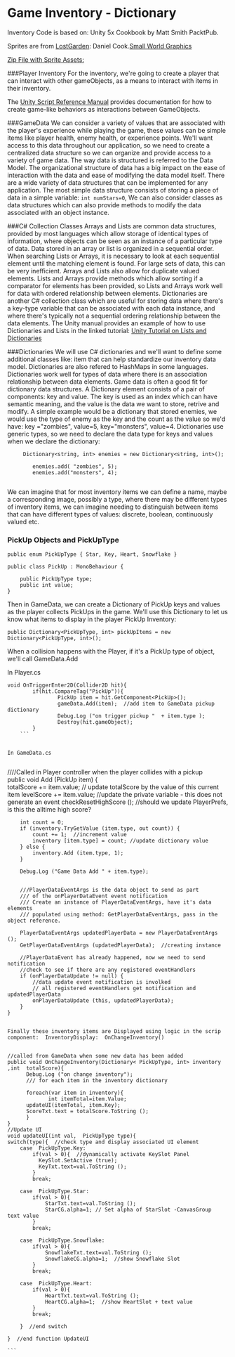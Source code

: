 # Game Inventory - Dictionary


Inventory Code is based on: Unity 5x Cookbook by Matt Smith PacktPub.  

Sprites are from [LostGarden](LostGarden.com): Daniel Cook.[Small World Graphics](http://www.lostgarden.com/search/label/free%20game%20graphics)

[Zip File with Sprite Assets:](https://utdallas.box.com/project3starterCode)

###Player Inventory
For the inventory, we're going to create a player that can interact with other gameObjects, as a means to interact with items in their inventory.  

The [Unity Script Reference Manual](http://docs.unity3d.com/ScriptReference/) provides documentation for how to create game-like behaviors as interactions between GameObjects.

###GameData
We can consider a variety of values that are associated with the player's experience while playing the game, these values can be simple items like player health, enemy health, or experience points.  We'll want access to this data throughout our application, so we need to create a centralized data structure so we can organize and provide access to a variety of game data.  The way data is structured is referred to the Data Model.  The organizational structure of data has a big impact on the ease of interaction with the data and ease of modifying the data model itself.  There are a wide variety of data structures that can be implemented for any application.  The most simple data structure consists of storing a piece of data in a simple variable: `int numStars=0`, We can also consider classes as data structures which can also provide methods to modify the data associated with an object instance. 

###C# Collection Classes
Arrays and Lists are common data structures, provided by most languages which allow storage of identical types of information, where objects can be seen as an instance of a particular type of data.  Data stored in an array or list is organized in a sequential order.  When searching Lists or Arrays, it is necessary to look at each sequential element until the matching element is found.  For large sets of data, this can be very inefficient.  Arrays and Lists also allow for duplicate valued elements.  Lists and Arrays provide methods which allow sorting if a comparator for elements has been provided, so Lists and Arrays work well for data with ordered relationship between elements. Dictionaries are another C# collection class which are useful for storing data where there's a key-type variable that can be associated with each data instance, and where there's typically not a sequential ordering relationship between the data elements. The Unity manual provides an example of how to use Dictionaries and Lists in the linked tutorial: [Unity Tutorial on Lists and Dictionaries](http://unity3d.com/learn/tutorials/modules/intermediate/scripting/lists-and-dictionaries)

###Dictionaries
We will use C# dictionaries and we'll want to define some additional classes like: item that can help standardize our inventory data model. Dictionaries are also refered to HashMaps in some languages.  Dictionaries work well for types of data where there is an association relationship between data elements. Game data is often a good fit for dictionary data structures. A Dictionary element consists of a pair of components:  key and value.  The key is used as an index which can have semantic meaning, and the value is the data we want to store, retrive and modify.  A simple example would be a dictionary that stored enemies, we would use the type of enemy as the key and the count as the value so we'd have: key ="zombies", value=5, key="monsters", value=4. Dictionaries use generic types, so we need to declare the data type for keys and values when we declare the dictionary: 

```
     Dictionary<string, int> enemies = new Dictionary<string, int>();
        
        enemies.add( "zombies", 5);
        enemies.add("monsters", 4);
        
```

We can imagine that for most inventory items we can define a name, maybe a corresponding image, possibly a type, where there may be different types of inventory items, we can imagine needing to distinguish between items that can have different types of values: discrete, boolean, continuously valued etc.  

### PickUp Objects and PickUpType
```
public enum PickUpType { Star, Key, Heart, Snowflake }

public class PickUp : MonoBehaviour {

	public PickUpType type;
	public int value;
}
```
Then in GameData, we can create a Dictionary of PickUp keys and values as the player collects PickUps in the game.  We'll use this Dictionary to let us know what items to display in the player PickUp Inventory:

```
public Dictionary<PickUpType, int> pickUpItems = new Dictionary<PickUpType, int>();

```

When a collision happens with the Player, if it's a PickUp type of object, we'll call GameData.Add
 
 
 In Player.cs
```
void OnTriggerEnter2D(Collider2D hit){
        if(hit.CompareTag("PickUp")){
                PickUp item = hit.GetComponent<PickUp>();
			    gameData.Add(item);  //add item to GameData pickup dictionary
                Debug.Log ("on trigger pickup "  + item.type );
                Destroy(hit.gameObject);
        }
    ```
    
    
In GameData.cs
    
```
   ////Called in Player controller when the player collides with a pickup	
	public void Add (PickUp item)
	{   
		totalScore += item.value;  // update totalScore by the value of this current item
		levelScore += item.value;  //update the private variable - this does not generate an event
		checkResetHighScore ();  //should we update PlayerPrefs, is this the alltime high score?

		int count = 0;
		if (inventory.TryGetValue (item.type, out count)) {
			count += 1;  //increment value
			inventory [item.type] = count; //update dictionary value
		} else {
			inventory.Add (item.type, 1);
		}

		Debug.Log ("Game Data Add " + item.type);


		///PlayerDataEventArgs is the data object to send as part
		/// of the onPlayerDataEvent event notification
		/// Create an instance of PlayerDataEventArgs, have it's data elements
		/// populated using method: GetPlayerDataEventArgs, pass in the object reference.

		PlayerDataEventArgs updatedPlayerData = new PlayerDataEventArgs ();
		GetPlayerDataEventArgs (updatedPlayerData);  //creating instance

		//PlayerDataEvent has already happened, now we need to send notification
		//check to see if there are any registered eventHandlers
		if (onPlayerDataUpdate != null) {
			//data update event notification is involked
			// all registered eventHandlers get notification and updatedPlayerData
			onPlayerDataUpdate (this, updatedPlayerData); 	
		}
	}
        
```

Finally these inventory items are Displayed using logic in the scrip component:  InventoryDisplay:  OnChangeInventory()


```

	//called from GameData when some new data has been added
	public void OnChangeInventory(Dictionary< PickUpType, int> inventory ,int  totalScore){
	      Debug.Log ("on change inventory");
	      /// for each item in the inventory dictionary
          
	      foreach(var item in inventory){
	             int itemTotal=item.Value;
	      updateUI(itemTotal, item.Key); 
	      ScoreTxt.text = totalScore.ToString ();
	      }  
	}
	//Update UI 
	void updateUI(int val,  PickUpType type){
	switch(type){  //check type and display associated UI element
	    case  PickUpType.Key: 
	    	if(val > 0){  //dynamically activate KeySlot Panel
	    	  KeySlot.SetActive (true);
		      KeyTxt.text=val.ToString ();
	    	}
	    	break;
	    
		case  PickUpType.Star: 
			if(val > 0){
				StarTxt.text=val.ToString ();
				StarCG.alpha=1; // Set alpha of StarSlot -CanvasGroup  text value
			}
			break;
			
		case  PickUpType.Snowflake: 
			if(val > 0){
				SnowflakeTxt.text=val.ToString ();
				SnowflakeCG.alpha=1;  //show Snowflake Slot 
			}
			break;
			
		case  PickUpType.Heart: 
			if(val > 0){
				HeartTxt.text=val.ToString ();
				HeartCG.alpha=1;  //show HeartSlot + text value
			}
			break;
		
		}  //end switch
		
	}  //end function UpdateUI
	
	```
	